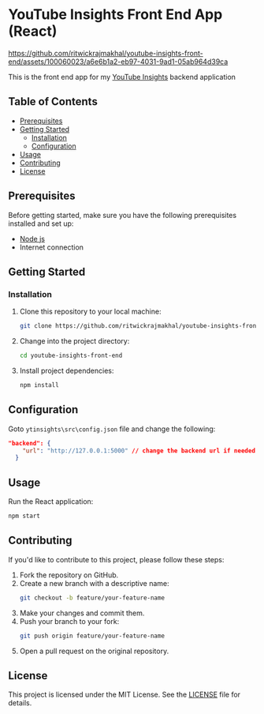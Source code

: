 # YouTube Insights Front End App (React)

https://github.com/ritwickrajmakhal/youtube-insights-front-end/assets/100060023/a6e6b1a2-eb97-4031-9ad1-05ab964d39ca

This is the front end app for my [YouTube Insights](https://github.com/ritwickrajmakhal/youtube-insights) backend application

## Table of Contents

- [Prerequisites](#prerequisites)
- [Getting Started](#getting-started)
  - [Installation](#installation)
  - [Configuration](#configuration)
- [Usage](#usage)
- [Contributing](#contributing)
- [License](#license)

## Prerequisites

Before getting started, make sure you have the following prerequisites installed and set up:

- [Node js](https://nodejs.org/en/download)
- Internet connection

## Getting Started

### Installation

1. Clone this repository to your local machine:

   ```bash
   git clone https://github.com/ritwickrajmakhal/youtube-insights-front-end.git
   ```

2. Change into the project directory:

   ```bash
   cd youtube-insights-front-end
   ```

3. Install project dependencies:

   ```bash
   npm install
   ```

## Configuration

Goto `ytinsights\src\config.json` file and change the following:

```json
"backend": {
    "url": "http://127.0.0.1:5000" // change the backend url if needed
  }
```

## Usage

Run the React application:

```bash
npm start
```

## Contributing

If you'd like to contribute to this project, please follow these steps:

1. Fork the repository on GitHub.
2. Create a new branch with a descriptive name:
   ```bash
   git checkout -b feature/your-feature-name
   ```
3. Make your changes and commit them.
4. Push your branch to your fork:
   ```bash
   git push origin feature/your-feature-name
   ```
5. Open a pull request on the original repository.

## License

This project is licensed under the MIT License. See the [LICENSE](LICENSE) file for details.
